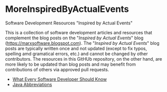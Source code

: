 # MoreInspiredByActualEvents
Software Development Resources "Inspired by Actual Events"

This is a collection of software development articles and resources that complement the blog posts on the "*Inspired by Actual Events*" blog (https://marxsoftware.blogspot.com). The "*Inspired by Actual Events*" blog posts are typically written once and not updated (except to fix typos, spelling amd gramatical errors, etc.) and cannot be changed by other contributors. The resources in this GitHUb repository, on the other hand, are more likely to be updated than blog posts and may benefit from contributions of others via approved pull requests.

* [What Every Software Developer Should Know](WhatEverySoftwareDeveloperShouldKnow.md)
* [Java Abbreviations](JavaAbbreviations.md)
